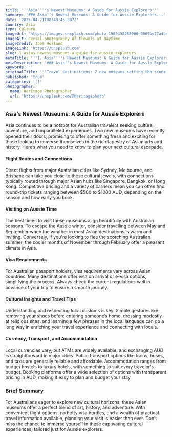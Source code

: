 ```yaml
---
title: '''Asia''''s Newest Museums: A Guide for Aussie Explorers'''
summary: '### Asia''s Newest Museums: A Guide for Aussie Explorers...'
date: '2025-04-21T08:48:45.807Z'
country: Asia
type: Culture
imageUrl: 'https://images.unsplash.com/photo-1566438480900-0609be27a4be'
imageAlt: aerial photography of flowers at daytime
imageCredit: Joel Holland
imageLink: 'https://unsplash.com'
slug: 1-asias-newest-museums-a-guide-for-aussie-explorers
metaTitle: '''1. Asia''''s Newest Museums: A Guide for Aussie Explorers'''
metaDescription: '### Asia''s Newest Museums: A Guide for Aussie Explorers...'
keywords: ''
originalTitle: '''Travel destinations: 2 new museums setting the scene in Asia - ArtsHub'''
published: 'true'
categories: '[]'
photographer:
  name: Heritage Photographer
  url: 'https://unsplash.com/@heritagephoto'
---
```







### Asia's Newest Museums: A Guide for Aussie Explorers

Asia continues to be a hotspot for Australian travelers seeking culture, adventure, and unparalleled experiences. Two new museums have recently opened their doors, promising to offer something fresh and exciting for those looking to immerse themselves in the rich tapestry of Asian arts and history. Here’s what you need to know to plan your next cultural escapade.

#### Flight Routes and Connections

Direct flights from major Australian cities like Sydney, Melbourne, and Brisbane can take you close to these cultural jewels, with connections typically routed through major Asian hubs like Singapore, Bangkok, or Hong Kong. Competitive pricing and a variety of carriers mean you can often find round-trip tickets ranging between $500 to $1000 AUD, depending on the season and how early you book.

#### Visiting on Aussie Time

The best times to visit these museums align beautifully with Australian seasons. To escape the Aussie winter, consider travelling between May and September when the weather in most Asian destinations is warm and inviting. Conversely, if you're looking to flee the scorching Australian summer, the cooler months of November through February offer a pleasant climate in Asia.

#### Visa Requirements

For Australian passport holders, visa requirements vary across Asian countries. Many destinations offer visa on arrival or e-visa options, simplifying the process. Always check the current regulations well in advance of your trip to ensure a smooth journey.

#### Cultural Insights and Travel Tips

Understanding and respecting local customs is key. Simple gestures like removing your shoes before entering someone’s home, dressing modestly at religious sites, and learning a few phrases in the local language can go a long way in enriching your travel experience and connecting with locals.

#### Currency, Transport, and Accommodation

Local currencies vary, but ATMs are widely available, and exchanging AUD is straightforward in major cities. Public transport options like trains, buses, and taxis are generally reliable and affordable. Accommodation ranges from budget hostels to luxury hotels, with something to suit every traveler's budget. Booking platforms offer a wide selection of options with transparent pricing in AUD, making it easy to plan and budget your stay.

### Brief Summary

For Australians eager to explore new cultural horizons, these Asian museums offer a perfect blend of art, history, and adventure. With convenient flight options, no hefty visa hurdles, and a wealth of practical travel information available, planning your visit is easier than ever. Don’t miss the chance to immerse yourself in these captivating cultural experiences, tailored just for Aussie explorers.
